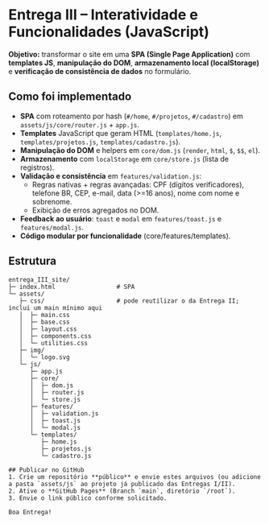 # Entrega III – Interatividade e Funcionalidades (JavaScript)

**Objetivo:** transformar o site em uma **SPA (Single Page Application)** com **templates JS**, **manipulação do DOM**, **armazenamento local (localStorage)** e **verificação de consistência de dados** no formulário.

## Como foi implementado
- **SPA** com roteamento por hash (`#/home`, `#/projetos`, `#/cadastro`) em `assets/js/core/router.js` + `app.js`.
- **Templates** JavaScript que geram HTML (`templates/home.js`, `templates/projetos.js`, `templates/cadastro.js`).
- **Manipulação do DOM** e helpers em `core/dom.js` (`render`, `html`, `$`, `$$`, `el`).
- **Armazenamento** com `localStorage` em `core/store.js` (lista de registros).
- **Validação e consistência** em `features/validation.js`:
  - Regras nativas + regras avançadas: CPF (dígitos verificadores), telefone BR, CEP, e-mail, data (>=16 anos), nome com nome e sobrenome.
  - Exibição de erros agregados no DOM.
- **Feedback ao usuário**: `toast` e `modal` em `features/toast.js` e `features/modal.js`.
- **Código modular por funcionalidade** (core/features/templates).

## Estrutura
```
entrega_III_site/
├─ index.html                 # SPA
└─ assets/
   ├─ css/                    # pode reutilizar o da Entrega II; inclui um main mínimo aqui
   │  ├─ main.css
   │  ├─ base.css
   │  ├─ layout.css
   │  ├─ components.css
   │  └─ utilities.css
   ├─ img/
   │  └─ logo.svg
   └─ js/
      ├─ app.js
      ├─ core/
      │  ├─ dom.js
      │  ├─ router.js
      │  └─ store.js
      ├─ features/
      │  ├─ validation.js
      │  ├─ toast.js
      │  └─ modal.js
      └─ templates/
         ├─ home.js
         ├─ projetos.js
         └─ cadastro.js

## Publicar no GitHub
1. Crie um repositório **público** e envie estes arquivos (ou adicione a pasta `assets/js` ao projeto já publicado das Entregas I/II).
2. Ative o **GitHub Pages** (Branch `main`, diretório `/root`).
3. Envie o link público conforme solicitado.

Boa Entrega!
